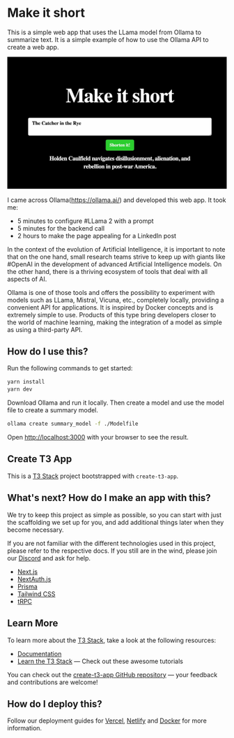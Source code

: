 # Make it short

This is a simple web app that uses the LLama model from Ollama to summarize text. It is a simple example of how to use the Ollama API to create a web app.

<img title="example screen" alt="app screenshot" src="public/screen.png">

I came across Ollama(https://ollama.ai/) and developed this web app. It took me:
- 5 minutes to configure #LLama 2 with a prompt
- 5 minutes for the backend call
- 2 hours to make the page appealing for a LinkedIn post

In the context of the evolution of Artificial Intelligence, it is important to note that on the one hand, small research teams strive to keep up with giants like #OpenAI in the development of advanced Artificial Intelligence models. On the other hand, there is a thriving ecosystem of tools that deal with all aspects of AI.

Ollama is one of those tools and offers the possibility to experiment with models such as LLama, Mistral, Vicuna, etc., completely locally, providing a convenient API for applications. It is inspired by Docker concepts and is extremely simple to use. Products of this type bring developers closer to the world of machine learning, making the integration of a model as simple as using a third-party API.

## How do I use this?

Run the following commands to get started:

```bash
yarn install
yarn dev
```

Download Ollama and run it locally. Then create a model and use the model file to create a summary model.

```bash
ollama create summary_model -f ./Modelfile
```

Open [http://localhost:3000](http://localhost:3000) with your browser to see the result.

## Create T3 App

This is a [T3 Stack](https://create.t3.gg/) project bootstrapped with `create-t3-app`.

## What's next? How do I make an app with this?

We try to keep this project as simple as possible, so you can start with just the scaffolding we set up for you, and add additional things later when they become necessary.

If you are not familiar with the different technologies used in this project, please refer to the respective docs. If you still are in the wind, please join our [Discord](https://t3.gg/discord) and ask for help.

- [Next.js](https://nextjs.org)
- [NextAuth.js](https://next-auth.js.org)
- [Prisma](https://prisma.io)
- [Tailwind CSS](https://tailwindcss.com)
- [tRPC](https://trpc.io)

## Learn More

To learn more about the [T3 Stack](https://create.t3.gg/), take a look at the following resources:

- [Documentation](https://create.t3.gg/)
- [Learn the T3 Stack](https://create.t3.gg/en/faq#what-learning-resources-are-currently-available) — Check out these awesome tutorials

You can check out the [create-t3-app GitHub repository](https://github.com/t3-oss/create-t3-app) — your feedback and contributions are welcome!

## How do I deploy this?

Follow our deployment guides for [Vercel](https://create.t3.gg/en/deployment/vercel), [Netlify](https://create.t3.gg/en/deployment/netlify) and [Docker](https://create.t3.gg/en/deployment/docker) for more information.
